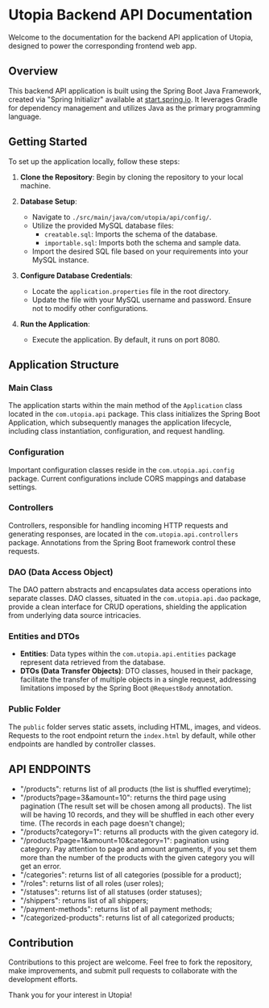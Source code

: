 # Utopia Backend API Documentation

Welcome to the documentation for the backend API application of Utopia, designed to power the corresponding frontend web app.

## Overview

This backend API application is built using the Spring Boot Java Framework, created via "Spring Initializr" available at [start.spring.io](https://start.spring.io). It leverages Gradle for dependency management and utilizes Java as the primary programming language.

## Getting Started

To set up the application locally, follow these steps:

1. **Clone the Repository**: Begin by cloning the repository to your local machine.

2. **Database Setup**:
    - Navigate to `./src/main/java/com/utopia/api/config/`.
    - Utilize the provided MySQL database files:
        - `creatable.sql`: Imports the schema of the database.
        - `importable.sql`: Imports both the schema and sample data.
    - Import the desired SQL file based on your requirements into your MySQL instance.

3. **Configure Database Credentials**:
    - Locate the `application.properties` file in the root directory.
    - Update the file with your MySQL username and password. Ensure not to modify other configurations.

4. **Run the Application**:
    - Execute the application. By default, it runs on port 8080.

## Application Structure

### Main Class
The application starts within the main method of the `Application` class located in the `com.utopia.api` package. This class initializes the Spring Boot Application, which subsequently manages the application lifecycle, including class instantiation, configuration, and request handling.

### Configuration
Important configuration classes reside in the `com.utopia.api.config` package. Current configurations include CORS mappings and database settings.

### Controllers
Controllers, responsible for handling incoming HTTP requests and generating responses, are located in the `com.utopia.api.controllers` package. Annotations from the Spring Boot framework control these requests.

### DAO (Data Access Object)
The DAO pattern abstracts and encapsulates data access operations into separate classes. DAO classes, situated in the `com.utopia.api.dao` package, provide a clean interface for CRUD operations, shielding the application from underlying data source intricacies.

### Entities and DTOs
- **Entities**: Data types within the `com.utopia.api.entities` package represent data retrieved from the database.
- **DTOs (Data Transfer Objects)**: DTO classes, housed in their package, facilitate the transfer of multiple objects in a single request, addressing limitations imposed by the Spring Boot `@RequestBody` annotation.

### Public Folder
The `public` folder serves static assets, including HTML, images, and videos. Requests to the root endpoint return the `index.html` by default, while other endpoints are handled by controller classes.

## API ENDPOINTS
   - "/products": returns list of all products (the list is shuffled everytime);
   - "/products?page=3&amount=10": returns the third page using pagination (The result set will be chosen among all products). The list will be having 10 records, and they will be shuffled in each other every time. (The records in each page doesn't change);
   - "/products?category=1": returns all products with the given category id.
   - "/products?page=1&amount=10&category=1": pagination using category. Pay attention to page and amount arguments, if you set them more than the number of the products with the given category you will get an error.
   - "/categories": returns list of all categories (possible for a product);
   - "/roles": returns list of all roles (user roles);
   - "/statuses": returns list of all statuses (order statuses);
   - "/shippers": returns list of all shippers;
   - "/payment-methods": returns list of all payment methods;
   - "/categorized-products": returns list of all categorized products;
## Contribution

Contributions to this project are welcome. Feel free to fork the repository, make improvements, and submit pull requests to collaborate with the development efforts.

Thank you for your interest in Utopia!